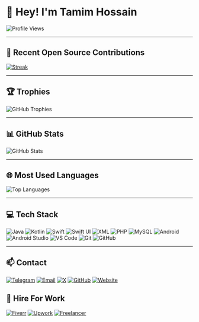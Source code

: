 # 👋 Hey! I'm Tamim Hossain
![Profile Views](https://komarev.com/ghpvc/?username=CodeWithTamim&color=brightgreen&style=plastic)

---

## 🚀 Recent Open Source Contributions
[![Streak](https://github-readme-streak-stats.herokuapp.com/?user=CodeWithTamim&theme=dark)](https://github.com/CodeWithTamim)

---

## 🏆 Trophies
![GitHub Trophies](https://github-profile-trophy.vercel.app/?username=CodeWithTamim&theme=darkhub&row=1&column=6)

---

## 📊 GitHub Stats
![GitHub Stats](https://github-readme-stats.vercel.app/api?username=CodeWithTamim&show_icons=true&theme=dark)

---

## 🌐 Most Used Languages
![Top Languages](https://github-readme-stats.vercel.app/api/top-langs/?username=CodeWithTamim&layout=compact&theme=dark)

---

## 💻 Tech Stack
![Java](https://img.shields.io/badge/Java-ED8B00?style=for-the-badge&logo=java&logoColor=white)
![Kotlin](https://img.shields.io/badge/Kotlin-0095D5?style=for-the-badge&logo=kotlin&logoColor=white)
![Swift](https://img.shields.io/badge/Swift-FA7343?style=for-the-badge&logo=swift&logoColor=white)
![Swift UI](https://img.shields.io/badge/SwiftUi-0095D5?style=for-the-badge&logo=Swift&logoColor=white)
![XML](https://img.shields.io/badge/XML-FF6600?style=for-the-badge&logo=xml&logoColor=white)
![PHP](https://img.shields.io/badge/PHP-777BB4?style=for-the-badge&logo=php&logoColor=white)
![MySQL](https://img.shields.io/badge/MySQL-4479A1?style=for-the-badge&logo=mysql&logoColor=white)
![Android](https://img.shields.io/badge/Android-3DDC84?style=for-the-badge&logo=android&logoColor=white)
![Android Studio](https://img.shields.io/badge/Android_Studio-3DDC84?style=for-the-badge&logo=android-studio&logoColor=white)
![VS Code](https://img.shields.io/badge/VS_Code-0078d7?style=for-the-badge&logo=visual-studio-code&logoColor=white)
![Git](https://img.shields.io/badge/Git-F05032?style=for-the-badge&logo=git&logoColor=white)
![GitHub](https://img.shields.io/badge/GitHub-171515?style=for-the-badge&logo=github&logoColor=white)

---

## 📫 Contact
[![Telegram](https://img.shields.io/badge/Telegram-26A5E4?style=for-the-badge&logo=telegram&logoColor=white)](https://t.me/CodeWithTamim)
[![Email](https://img.shields.io/badge/Email-D14836?style=for-the-badge&logo=gmail&logoColor=white)](mailto:tamimh.dev@gmail.com)
[![X](https://img.shields.io/badge/X-1DA1F2?style=for-the-badge&logo=x&logoColor=white)](https://x.com/NasaHacker33200)
[![GitHub](https://img.shields.io/badge/GitHub-171515?style=for-the-badge&logo=github&logoColor=white)](https://github.com/CodeWithTamim)
[![Website](https://img.shields.io/badge/Website-DC143C?style=for-the-badge&logo=medium&logoColor=white)](https://nasahacker.com)

## 🤝 Hire For Work
[![Fiverr](https://img.shields.io/badge/Fiverr-28BF3B?style=for-the-badge&logo=fiverr&logoColor=white)](https://www.fiverr.com/tamim8610/) 
[![Upwork](https://img.shields.io/badge/Upwork-6FDA44?style=for-the-badge&logo=upwork&logoColor=white)](https://www.upwork.com/freelancers/~01d43471ecbc716bd0)
[![Freelancer](https://img.shields.io/badge/Freelancer-4F8BFF?style=for-the-badge&logo=freelancer&logoColor=white)](https://www.freelancer.com/u/nasahacker)
